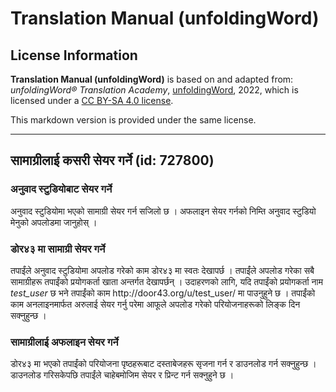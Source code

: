 # Translation Manual (unfoldingWord)

## License Information

**Translation Manual (unfoldingWord)** is based on and adapted from: _unfoldingWord® Translation Academy_, [unfoldingWord](https://unfoldingword.org/utw), 2022, which is licensed under a [CC BY-SA 4.0 license](https://creativecommons.org/licenses/by-sa/4.0/legalcode.en).

This markdown version is provided under the same license.



--------------------------------

## सामाग्रीलाई कसरी सेयर गर्ने (id: 727800)

### अनुवाद स्टुडियोबाट सेयर गर्ने

अनुवाद स्टुडियोमा भएको सामाग्री सेयर गर्न सजिलो छ । अफलाइन सेयर गर्नको निम्ति अनुवाद स्टुडियो मेनुको अपलोडमा जानुहोस् ।

### डोर४३ मा सामाग्री सेयर गर्ने

तपाईंले अनुवाद स्टुडियोमा अपलोड गरेको काम डोर४३ मा स्वतः देखापर्छ । तपाईंले अपलोड गरेका सबै सामाग्रीहरू तपाईंको प्रयोगकर्ता खाता अन्तर्गत देखापर्छन् । उदाहरणको लागि, यदि तपाईंको प्रयोगकर्ता नाम *test\_user* छ भने तपाईंको काम http://door43\.org/u/test\_user/ मा पाउनुहुने छ । तपाईंको काम अनलाइनमार्फत अरुलाई सेयर गर्नु परेमा आफूले अपलोड गरेको परियोजनाहरूको लिङ्क दिन सक्‍नुहुन्छ ।

### सामाग्रीलाई अफलाइन सेयर गर्ने

डोर४३ मा भएको तपाईंको परियोजना पृष्ठहरूबाट दस्ताबेजहरू सृजना गर्न र डाउनलोड गर्न सक्‍नुहुन्छ । डाउनलोड गरिसकेपछि तपाईंले चाहेबमोजिम सेयर र प्रिन्ट गर्न सक्‍नुहुने छ ।


